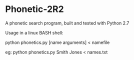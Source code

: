 Phonetic-2R2
============

A phonetic search program, built and tested with Python 2.7

Usage in a linux BASH shell: 

python phonetics.py [name arguments] < namefile

eg:
python phonetics.py Smith Jones < names.txt
